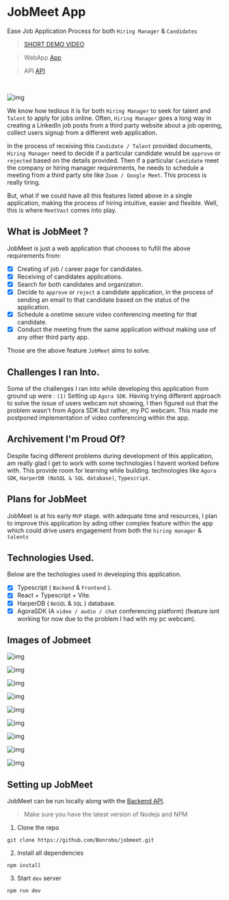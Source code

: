 # JobMeet App

Ease Job Application Process for both `Hiring Manager` & `Candidates`

> [SHORT DEMO VIDEO](https://youtu.be/1vzvBWqT20E)

> WebApp [App](https://github.com/Benrobo/jobmeet)

> API [API](https://github.com/Benrobo/jobmeet-api)



</br>

![img](https://raw.githubusercontent.com/Benrobo/meetvast/master/githubImg/1.png)

We know how tedious it is for both `Hiring Manager` to seek for talent and `Talent` to apply for jobs online. Often, `Hiring Manager` goes a long way in creating a LinkedIn job posts from a third party website about a job opening, collect users signup from a different web application.

In the process of receiving this `Candidate / Talent` provided documents, `Hiring Manager` need to decide if a particular candidate would be `approve` or `rejected` based on the details provided. Then if a particular `Candidate` meet the company or hiring manager requirements, he needs to schedule a meeting from a third party site like `Zoom / Google Meet`. This process is really tiring.

But, what if we could have all this features listed above in a single application, making the process of hiring intuitive, easier and flexible. Well, this is where `MeetVast` comes into play.

## What is JobMeet ? 
JobMeet is just a web application that chooses to fufill the above requirements from:

- [x] Creating of job / career page for candidates.
- [x] Receiving of candidates applications.
- [x] Search for both candidates and organizaton.
- [x] Decide to `approve` or `reject` a candidate application, in the process of sending an email to that candidate based on the status of the application.
- [x] Schedule a onetime secure video conferencing meeting for that candidate.
- [x] Conduct the meeting from the same application without making use of any other third party app.

Those are the above feature `JobMeet` aims to solve.

## Challenges I ran Into.
Some of the challenges I ran into while developing this application from ground up were : 
`(1)` Setting up `Agora SDK`. Having trying different approach to solve the issue of users webcam not showing, I then figured out that the problem wasn't from Agora SDK but rather, my PC webcam. This made me postponed implementation of video conferencing within the app.

## Archivement I'm Proud Of?
Despite facing different problems during development of this application, am really glad I get to work with some technologies I havent worked before with. This provide room for learning while building. technologies like `Agora SDK`, `HarperDB (NoSQL & SQL database)`, `Typescript`.

## Plans for JobMeet
JobMeet is at his early `MVP` stage. with adequate time and resources, I plan to improve this application by ading other complex feature within the app which could drive users engagement from both the `hiring manager` & `talents`

## Technologies Used.
Below are the techologies used in developing this application.

- [x] Typescript ( `Backend` & `Frontend` ).
- [x] React + Typescript  + Vite.
- [x] HarperDB ( `NoSQL` & `SQL` ) database.
- [x] AgoraSDK (A `video / audio / chat` conferencing platform) (feature isnt working for now due to the problem I had with my pc webcam).

## Images of Jobmeet
![img](https://raw.githubusercontent.com/Benrobo/meetvast/master/githubImg/2.png)

![img](https://raw.githubusercontent.com/Benrobo/meetvast/master/githubImg/3.png)

![img](https://raw.githubusercontent.com/Benrobo/meetvast/master/githubImg/5.PNG)

![img](https://raw.githubusercontent.com/Benrobo/meetvast/master/githubImg/7.png)

![img](https://raw.githubusercontent.com/Benrobo/meetvast/master/githubImg/8.png)

![img](https://raw.githubusercontent.com/Benrobo/meetvast/master/githubImg/14.png)


![img](https://raw.githubusercontent.com/Benrobo/meetvast/master/githubImg/18.png)

![img](https://raw.githubusercontent.com/Benrobo/meetvast/master/githubImg/17.png)

![img](https://raw.githubusercontent.com/Benrobo/meetvast/master/githubImg/mail.PNG)

## Setting up JobMeet
JobMeet can be run locally along with the [Backend API](https://github.com/Benrobo/jobmeet-api).

> Make sure you have the latest version of Nodejs and NPM

1. Clone the repo
```
git clone https://github.com/Benrobo/jobmeet.git
```
2. Install all dependencies
```
npm install
```
3. Start `dev` server
```
npm run dev
```


